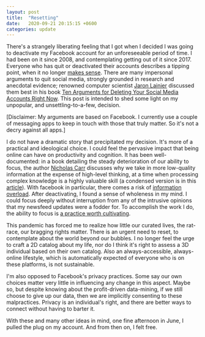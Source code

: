 ```yaml
---
layout: post
title:  "Resetting"
date:   2020-09-21 20:15:15 +0600
categories: update
---
```


There's a strangely liberating feeling that I got when I decided I was going to deactivate my Facebook account for an unforeseeable period of time. I had been on it since 2008, and contemplating getting out of it since 2017. Everyone who has quit or deactivated their accounts describes a tipping point, when it no longer [makes sense](https://www.calnewport.com/blog/2020/05/20/let-go-to-grow-on-a-bloggers-decision-to-trade-social-media-for-a-quieter-life/). There are many impersonal arguments to quit social media, strongly grounded in research and anecdotal evidence; renowned computer scientist [Jaron Lainier](www.jaronlanier.com) discussed them best in his book [Ten Arguments for Deleting Your Social Media Accounts Right Now](http://www.jaronlanier.com/tenarguments.html). This post is intended to shed some light on my unpopular, and unsettling-to-a-few, decision.

[Disclaimer: My arguments are based on Facebook. I currently use a couple of messaging apps to keep in touch with those that truly matter. So it's not a decry against all apps.]

I do not have a dramatic story that precipitated my decision. It's more of a practical and ideological choice. I could feel the pervasive impact that being online can have on productivity and cognition. It has been well-documented: in a book detailing the steady deterioration of our ability to focus, the author [Nicholas Carr](https://www.amazon.com/Shallows-What-Internet-Doing-Brains/dp/0393357821/?ascsubtag=[]vx[e]21072194[t]w[d]D) discusses why we take in more low-quality information at the expense of high-level thinking, at a time when processing complex knowledge is a highly valuable skill (a condensed version is in this [article](https://www.vox.com/podcasts/2020/7/1/21308153/the-ezra-klein-show-the-shallows-twitter-facebook-attention-deep-reading-thinking)). With facebook in particular, there comes a risk of [information overload](https://www.irishtimes.com/news/education/social-media-overload-linked-to-fatigue-1.4191997). After deactivating, I found a sense of wholeness in my mind. I could focus deeply without interruption from any of the intrusive opinions that my newsfeed updates were a fodder for. To accomplish the work I do, the ability to focus is [a practice worth cultivating](https://www.calnewport.com/books/deep-work/).

This pandemic has forced me to realize how little our curated lives, the rat-race, our bragging rights matter. There is an urgent need to reset, to contemplate about the world beyond our bubbles. I no longer feel the urge to craft a 2D catalog about my life, nor do I think it's right to assess a 3D individual based on their own catalog. Also an always-accessible, always-online lifestyle, which is automatically expected of everyone who is on these platforms, is not sustainable. 

I'm also opposed to Facebook's privacy practices. Some say our own choices matter very little in influencing any change in this aspect. Maybe so, but despite knowing about the profit-driven data-mining, if we still choose to give up our data, then we are implicitly consenting to these malpractices. Privacy is an individual's right, and there are better ways to connect without having to barter it.

With these and many other ideas in mind, one fine afternoon in June, I pulled the plug on my account. And from then on, I felt free.
